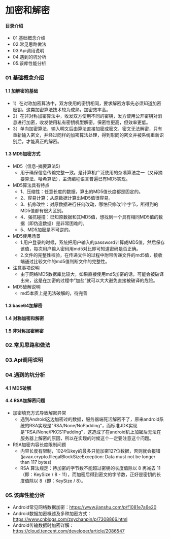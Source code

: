 # 加密和解密
#### 目录介绍
- 01.基础概念介绍
- 02.常见思路做法
- 03.Api调用说明
- 04.遇到的坑分析
- 05.该库性能分析



### 01.基础概念介绍
#### 1.1 加解密的基础
- 1）在对称加密算法中，双方使用的密钥相同，要求解密方事先必须知道加密密钥。这类加密算法技术较为成熟，加密效率高。
- 2）在非对称加密算法中，收发双方使用不同的密钥，发方使用公开密钥对消息进行加密，收发使用私有密钥机型解密，保密性更高，但效率更低。
- 3）单向加密算法，输入明文后由算法直接加密成密文，密文无法解密，只有重新输入密文，并经过同样的加密算法处理，得到形同的密文并被系统重新识别后，才能真正的解密。


#### 1.3 MD5加密方式
- MD5（信息-摘要算法5）
    - 用于确保信息传输完整一致。是计算机广泛使用的杂凑算法之一（又译摘要算法、哈希算法），主流编程语言普遍已有MD5实现。
- MD5算法具有特点
    - 1、压缩性：任意长度的数据，算出的MD5值长度都是固定的。
    - 2、容易计算：从原数据计算出MD5值很容易。
    - 3、抗修改性：对原数据进行任何改动，哪怕只修改1个字节，所得到的MD5值都有很大区别。
    - 4、强抗碰撞：已知原数据和其MD5值，想找到一个具有相同MD5值的数据（即伪造数据）是非常困难的。
    - 5、MD5加密是不可逆的。
- MD5使用场景
    - 1.用户登录的时候，系统把用户输入的password计算成MD5值，然后保存该值，每次用户输入密码用md5对比即可知道密码是否正确。
    - 2.文件的完整性校验，在传递文件的过程中附带传递文件的md5值，接收端通过比较文件的md5值判断文件的完整性。
- 注意事项说明
    - 由于网络MD5数据库比较大，如果直接使用md5加密的话，可能会被破译出来，这是在加密的过程中”加盐”就可以大大避免直接被破译的危险。
- MD5破解说明
    - md5本质上是无法破解的，待完善


#### 1.3 base64加解密


#### 1.4 对称加密和解密


#### 1.5 非对称加密解密





### 02.常见思路和做法




### 03.Api调用说明



### 04.遇到的坑分析
#### 4.1 MD5破解


#### 4.4 RSA加解密问题
- 加密填充方式导致解密异常
    - 遇到Android这边加密过的数据，服务器端死活解密不了，原来android系统的RSA实现是"RSA/None/NoPadding"，而标准JDK实现是"RSA/None/PKCS1Padding"，这造成了在android机上加密后无法在服务器上解密的原因，所以在实现的时候这个一定要注意这个问题。
- RSA加密内容长度限制问题
    - 内容长度有限制，1024位key的最多只能加密127位数据，否则就会报错(javax.crypto.IllegalBlockSizeException: Data must not be longer than 117 bytes) 
    - RSA 算法规定：待加密的字节数不能超过密钥的长度值除以 8 再减去 11（即：KeySize / 8 - 11），而加密后得到密文的字节数，正好是密钥的长度值除以 8（即：KeySize / 8）。




### 05.该库性能分析




- Android常见网络数据加密：https://www.jianshu.com/p/f1081e7a6e20
- Android数据加密概述及多种加密方式：https://www.cnblogs.com/zsychanpin/p/7308866.html
- Android传输数据时加密详解：https://cloud.tencent.com/developer/article/2086547






